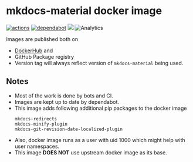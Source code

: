 # mkdocs-material docker image

[![actions](https://github.com/tprasadtp/mkdocs-material-docker/workflows/build/badge.svg)](https://github.com/tprasadtp/mkdocs-material-docker/actions?workflow=build)
[![dependabot](https://api.dependabot.com/badges/status?host=github&repo=tprasadtp/mkdocs-material-docker)](https://app.dependabot.com)
[![](https://images.microbadger.com/badges/version/tprasadtp/mkdocs-material.svg)](https://hub.docker.com/repository/docker/tprasadtp/mkdocs-material)
![Analytics](https://ga-beacon.prasadt.com/UA-101760811-3/github/mkdocs-material-docker?pink&useReferer)

Images are published both on
  - [DockerHub](https://hub.docker.com/repository/docker/tprasadtp/mkdocs-material) and
  - GitHub Package registry
  - Version tag will always reflect version of `mkdocs-material` being used.

## Notes

- Most of the work is done by bots and CI.
- Images are kept up to date by dependabot.
- This image adds following additional pip packages to the docker image
  ```text
  mkdocs-redirects
  mkdocs-minify-plugin
  mkdocs-git-revision-date-localized-plugin
  ```
- Also, docker image runs as a user with uid 1000 which might help with user namespaces.
- This image **DOES NOT** use upstream docker image as its base.
